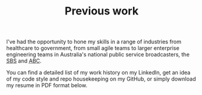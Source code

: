---
templateKey: previous-work-page
title: Previous work
description: Previous work that I have been involved with
image: /img/home-jumbotron.jpg
body: |
  I've had the opportunity to hone my skills in a range of industries from healthcare to government, from small agile teams to larger enterprise engineering teams in Australia's national public service broadcasters, the <abbr title="Special Broadcasting Service">SBS</abbr> and <abbr title="Australian Broadcasting Corporation">ABC</abbr>.

  You can find a detailed list of my work history on my LinkedIn, get an idea of my code style and repo housekeeping on my GitHub, or simply download my resume in PDF format below.
ctaPrimary:
  btnText: LinkedIn
  url: https://au.linkedin.com/in/kashisau
  title: Visit Kashi Samaraweera's LinkedIn profile
ctaSecondary:
  btnText: GitHub
  url: https://github.com/kashisau
  title: Kashisau on GitHub
ctaTertiary:
  btnText: Resume (PDF)
  url: /files/resume.pdf
  title: Download my resume in PDF format
works:
  - visitKirtipur:
    title: Visit Kirtipur
    blurb: An open-source Wordpress template and Dockerised stack for hosting tourism websites in Nepal
    image: /img/work-visit-kirtipur.jpg
    liveUrl: https://visitkirtipur.com
  - abcIview:
    title: ABC iview
    blurb: Front-end engineer for the Australian Broadcasting Corporation's iview VOD service
    image: /img/work-abc-iview.jpg
    liveUrl: https://iview.abc.net.au
  - sbsTheFeed:
    title: SBS News & The Feed
    blurb: Front-end development, data layer implementation and engineering content publishing systems for SBS&nbsp;News and The&nbsp;Feed
    image: /img/work-sbs-the-feed.jpg
    liveUrl: https://www.sbs.com.au/news
  - abcIview:
    title: Changing Diabetes
    blurb: Architecting an extensible online learning platform for healthcare professionals across Australia
    image: /img/work-changing-diabetes.jpg
---